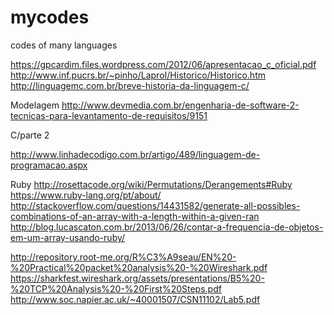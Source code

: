 # mycodes
codes of many languages

https://gpcardim.files.wordpress.com/2012/06/apresentacao_c_oficial.pdf
http://www.inf.pucrs.br/~pinho/LaproI/Historico/Historico.htm
http://linguagemc.com.br/breve-historia-da-linguagem-c/

Modelagem
http://www.devmedia.com.br/engenharia-de-software-2-tecnicas-para-levantamento-de-requisitos/9151

C/parte 2

http://www.linhadecodigo.com.br/artigo/489/linguagem-de-programacao.aspx

Ruby
http://rosettacode.org/wiki/Permutations/Derangements#Ruby
https://www.ruby-lang.org/pt/about/
http://stackoverflow.com/questions/14431582/generate-all-possibles-combinations-of-an-array-with-a-length-within-a-given-ran
http://blog.lucascaton.com.br/2013/06/26/contar-a-frequencia-de-objetos-em-um-array-usando-ruby/


http://repository.root-me.org/R%C3%A9seau/EN%20-%20Practical%20packet%20analysis%20-%20Wireshark.pdf
https://sharkfest.wireshark.org/assets/presentations/B5%20-%20TCP%20Analysis%20-%20First%20Steps.pdf
http://www.soc.napier.ac.uk/~40001507/CSN11102/Lab5.pdf

